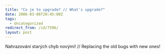 ```yaml
---
title: "Co je to upgrade? // What's upgrade?"
date: 2006-03-06T20:45:00Z
tags:
  - Uncategorized
redirect_from: /id/7596/
layout: post
---
```

Nahrazování starých chyb novými! // Replacing the old bugs with new ones!